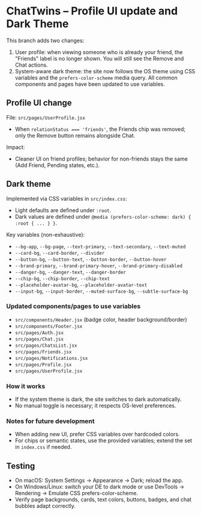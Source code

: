 # ChatTwins – Profile UI update and Dark Theme

This branch adds two changes:

1. User profile: when viewing someone who is already your friend, the "Friends" label is no longer shown. You will still see the Remove and Chat actions.
2. System-aware dark theme: the site now follows the OS theme using CSS variables and the `prefers-color-scheme` media query. All common components and pages have been updated to use variables.

## Profile UI change

File: `src/pages/UserProfile.jsx`
- When `relationStatus === 'friends'`, the Friends chip was removed; only the Remove button remains alongside Chat.

Impact:
- Cleaner UI on friend profiles; behavior for non-friends stays the same (Add Friend, Pending states, etc.).

## Dark theme

Implemented via CSS variables in `src/index.css`:
- Light defaults are defined under `:root`.
- Dark values are defined under `@media (prefers-color-scheme: dark) { :root { ... } }`.

Key variables (non-exhaustive):
- `--bg-app`, `--bg-page`, `--text-primary`, `--text-secondary`, `--text-muted`
- `--card-bg`, `--card-border`, `--divider`
- `--button-bg`, `--button-text`, `--button-border`, `--button-hover`
- `--brand-primary`, `--brand-primary-hover`, `--brand-primary-disabled`
- `--danger-bg`, `--danger-text`, `--danger-border`
- `--chip-bg`, `--chip-border`, `--chip-text`
- `--placeholder-avatar-bg`, `--placeholder-avatar-text`
- `--input-bg`, `--input-border`, `--muted-surface-bg`, `--subtle-surface-bg`

### Updated components/pages to use variables
- `src/components/Header.jsx` (badge color, header background/border)
- `src/components/Footer.jsx`
- `src/pages/Auth.jsx`
- `src/pages/Chat.jsx`
- `src/pages/ChatsList.jsx`
- `src/pages/Friends.jsx`
- `src/pages/Notifications.jsx`
- `src/pages/Profile.jsx`
- `src/pages/UserProfile.jsx`

### How it works
- If the system theme is dark, the site switches to dark automatically.
- No manual toggle is necessary; it respects OS-level preferences.

### Notes for future development
- When adding new UI, prefer CSS variables over hardcoded colors.
- For chips or semantic states, use the provided variables; extend the set in `index.css` if needed.

## Testing
- On macOS: System Settings → Appearance → Dark; reload the app.
- On Windows/Linux: switch your DE to dark mode or use DevTools → Rendering → Emulate CSS prefers-color-scheme.
- Verify page backgrounds, cards, text colors, buttons, badges, and chat bubbles adapt correctly.
